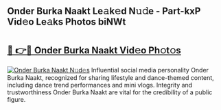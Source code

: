 ## Onder Burka Naakt Le𝚊k𝚎d N𝚞𝚍e - Part-kxP Vid𝚎o Le𝚊ks Photos biNWt

# <h2><a href="http://fb1i87.evod.top/?m=Onder+Burka+Naakt">🔗 👉🔴 Onder Burka Naakt Vid𝚎o Ph𝚘t𝚘s</a></h2>

[![Onder Burka Naakt N𝚞d𝚎s](https://i.imgur.com/8V9OHl7.gif)](http://fb1i87.evod.top/?m=Onder+Burka+Naakt)
Influential social media personality Onder Burka Naakt, recognized for sharing lifestyle and dance-themed content, including dance trend performances and mini vlogs. Integrity and trustworthiness Onder Burka Naakt are vital for the credibility of a public figure. 
